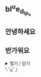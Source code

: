 # <sub>b</sup>l<sub></sub><sup>u</sup>e<sub>d</sup><sub>i</sup>p<sub></sup>s

## 안녕하세요  
## 반가워요  
<details>
<summary>열기 / 닫기</summary>
<div markdown="3">
뭔가 올려볼게요
<sub>기</sub>* 대<sup>* 해</sup><sub>* 주</sub>* 세<sup>* 요</sup>
</div>
</details>
<sup>!</sup>-<sub></sub><sup>^</sup>o<sup>^</sup><sub>-</sub>!<sup></sup>

